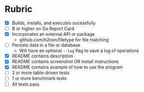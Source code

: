 # Rubric

- [x] Builds, installs, and executes sucessfully
- [ ] B or higher on Go Report Card 
- [x] Incorporates an external API or package
  * github.com/h2non/filetype for file matching
- [ ] Persists data in a file or database
  * Will have an optional `--log` flag to save a log of operations
- [x] README contains description
- [x] README contains screenshot OR install instructions
- [x] README contains example of how to use the program
- [ ] 2 or more table-driven tests
- [ ] 1 or more benchmark tests
- [ ] All tests pass 